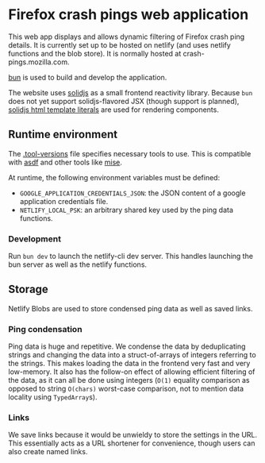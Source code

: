 # Firefox crash pings web application

This web app displays and allows dynamic filtering of Firefox crash ping details. It is currently
set up to be hosted on netlify (and uses netlify functions and the blob store). It is normally
hosted at crash-pings.mozilla.com.

[bun][] is used to build and develop the application.

The website uses [solidjs][] as a small frontend reactivity library. Because `bun` does not yet
support solidjs-flavored JSX (though support is planned), [solidjs html template
literals](https://github.com/solidjs/solid/tree/main/packages/solid/html) are used for rendering
components.

## Runtime environment
The [.tool-versions](.tool-versions) file specifies necessary tools to use. This is compatible with
[asdf](https://asdf-vm.com/) and other tools like [mise](https://mise.jdx.dev/).

At runtime, the following environment variables must be defined:
* `GOOGLE_APPLICATION_CREDENTIALS_JSON`: the JSON content of a google application credentials file.
* `NETLIFY_LOCAL_PSK`: an arbitrary shared key used by the ping data functions.

### Development
Run `bun dev` to launch the netlify-cli dev server. This handles launching the bun server as well as
the netlify functions.

## Storage
Netlify Blobs are used to store condensed ping data as well as saved links.

### Ping condensation
Ping data is huge and repetitive. We condense the data by deduplicating strings and changing the
data into a struct-of-arrays of integers referring to the strings. This makes loading the data in
the frontend very fast and very low-memory. It also has the follow-on effect of allowing efficient
filtering of the data, as it can all be done using integers (`O(1)` equality comparison as opposed
to string `O(chars)` worst-case comparison, not to mention data locality using `TypedArray`s).

### Links
We save links because it would be unwieldy to store the settings in the URL. This essentially acts
as a URL shortener for convenience, though users can also create named links.


[bun]: bun.sh
[solidjs]: solidjs.com

